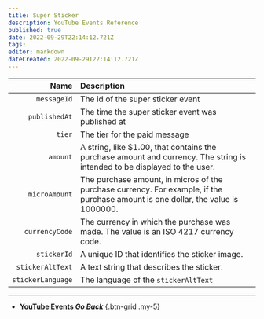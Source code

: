 ```yaml
---
title: Super Sticker
description: YouTube Events Reference
published: true
date: 2022-09-29T22:14:12.721Z
tags: 
editor: markdown
dateCreated: 2022-09-29T22:14:12.721Z
---
```


Name | Description
----:|:------------
`messageId` | The id of the super sticker event
`publishedAt` | The time the super sticker event was published at
`tier` | The tier for the paid message
`amount` | A string, like $1.00, that contains the purchase amount and currency. The string is intended to be displayed to the user.
`microAmount` | The purchase amount, in micros of the purchase currency. For example, if the purchase amount is one dollar, the value is 1000000.
`currencyCode` | The currency in which the purchase was made. The value is an ISO 4217 currency code.
`stickerId` | A unique ID that identifies the sticker image.
`stickerAltText` | A text string that describes the sticker.
`stickerLanguage` | The language of the `stickerAltText`

---

- [<i class="mdi mdi-chevron-left"></i>**YouTube Events *Go Back***](/en/Platforms/YouTube/Events)
{.btn-grid .my-5}
